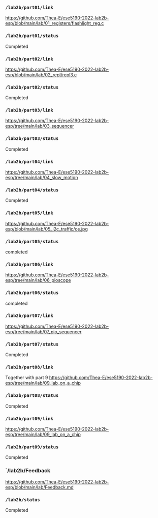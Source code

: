 ### `/lab2b/part01/link`
https://github.com/Thea-E/ese5190-2022-lab2b-esp/blob/main/lab/01_registers/flashlight_reg.c
### `/lab2b/part01/status`
Completed
### `/lab2b/part02/link`
https://github.com/Thea-E/ese5190-2022-lab2b-esp/blob/main/lab/02_repl/repl3.c
### `/lab2b/part02/status`
Completed
### `/lab2b/part03/link`
https://github.com/Thea-E/ese5190-2022-lab2b-esp/tree/main/lab/03_sequencer
### `/lab2b/part03/status`
Completed
### `/lab2b/part04/link`
https://github.com/Thea-E/ese5190-2022-lab2b-esp/tree/main/lab/04_slow_motion
### `/lab2b/part04/status`
Completed
### `/lab2b/part05/link`
https://github.com/Thea-E/ese5190-2022-lab2b-esp/blob/main/lab/05_i2c_traffic/os.jpg
### `/lab2b/part05/status`
completed
### `/lab2b/part06/link`
https://github.com/Thea-E/ese5190-2022-lab2b-esp/tree/main/lab/06_pioscope
### `/lab2b/part06/status`
completed
### `/lab2b/part07/link`
https://github.com/Thea-E/ese5190-2022-lab2b-esp/tree/main/lab/07_pio_sequencer
### `/lab2b/part07/status`
Completed
### `/lab2b/part08/link`
Together with part 9
https://github.com/Thea-E/ese5190-2022-lab2b-esp/tree/main/lab/09_lab_on_a_chip
### `/lab2b/part08/status`
Completed
### `/lab2b/part09/link`
https://github.com/Thea-E/ese5190-2022-lab2b-esp/tree/main/lab/09_lab_on_a_chip
### `/lab2b/part09/status`
Completed
### `/lab2b/Feedback
https://github.com/Thea-E/ese5190-2022-lab2b-esp/blob/main/lab/Feedback.md

### `/lab2b/status`
Completed
